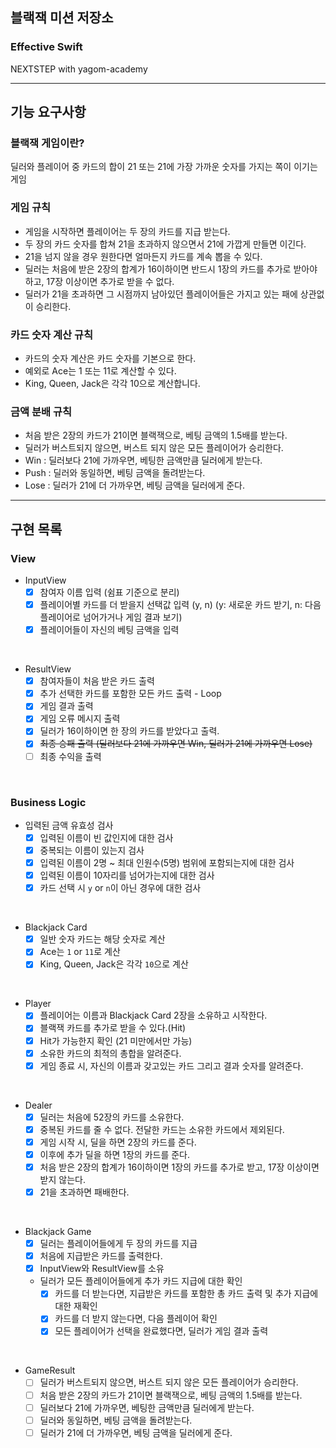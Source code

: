 ## 블랙잭 미션 저장소
### Effective Swift
NEXTSTEP with yagom-academy

---
## 기능 요구사항

### 블랙잭 게임이란?
딜러와 플레이어 중 카드의 합이 21 또는 21에 가장 가까운 숫자를 가지는 쪽이 이기는 게임

### 게임 규칙
- 게임을 시작하면 플레이어는 두 장의 카드를 지급 받는다.
- 두 장의 카드 숫자를 합쳐 21을 초과하지 않으면서 21에 가깝게 만들면 이긴다.
- 21을 넘지 않을 경우 원한다면 얼마든지 카드를 계속 뽑을 수 있다.
- 딜러는 처음에 받은 2장의 합계가 16이하이면 반드시 1장의 카드를 추가로 받아야 하고, 17장 이상이면 추가로 받을 수 없다.
- 딜러가 21을 초과하면 그 시점까지 남아있던 플레이어들은 가지고 있는 패에 상관없이 승리한다.

### 카드 숫자 계산 규칙
- 카드의 숫자 계산은 카드 숫자를 기본으로 한다.
- 예외로 Ace는 1 또는 11로 계산할 수 있다.
- King, Queen, Jack은 각각 10으로 계산합니다.

### 금액 분배 규칙
- 처음 받은 2장의 카드가 21이면 블랙잭으로, 베팅 금액의 1.5배를 받는다.
- 딜러가 버스트되지 않으면, 버스트 되지 않은 모든 플레이어가 승리한다.
- Win : 딜러보다 21에 가까우면, 베팅한 금액만큼 딜러에게 받는다.
- Push : 딜러와 동일하면, 베팅 금액을 돌려받는다.
- Lose : 딜러가 21에 더 가까우면, 베팅 금액을 딜러에게 준다.

---

## 구현 목록
### View
- InputView
    - [x] 참여자 이름 입력 (쉼표 기준으로 분리)
    - [x] 플레이어별 카드를 더 받을지 선택값 입력 (y, n)
          (y: 새로운 카드 받기, n: 다음 플레이어로 넘어가거나 게임 결과 보기)
    - [x] 플레이어들이 자신의 베팅 금액을 입력

<br>

- ResultView
    - [x] 참여자들이 처음 받은 카드 출력
    - [x] 추가 선택한 카드를 포함한 모든 카드 출력 - Loop
    - [x] 게임 결과 출력
    - [x] 게임 오류 메시지 출력
    - [x] 딜러가 16이하이면 한 장의 카드를 받았다고 출력.
    - [x] ~~최종 승패 출력 (딜러보다 21에 가까우면 Win, 딜러가 21에 가까우면 Lose)~~
    - [ ] 최종 수익을 출력
<br>

### Business Logic
- 입력된 금액 유효성 검사
    - [x] 입력된 이름이 빈 값인지에 대한 검사
    - [x] 중복되는 이름이 있는지 검사
    - [x] 입력된 이름이 2명 ~ 최대 인원수(5명) 범위에 포함되는지에 대한 검사
    - [x] 입력된 이름이 10자리를 넘어가는지에 대한 검사
    - [x] 카드 선택 시 `y` or `n`이 아닌 경우에 대한 검사

<br>

- Blackjack Card
    - [x] 일반 숫자 카드는 해당 숫자로 계산
    - [x] Ace는 `1` or `11`로 계산
    - [x] King, Queen, Jack은 각각 `10`으로 계산

<br>

- Player
    - [x] 플레이어는 이름과 Blackjack Card 2장을 소유하고 시작한다.
    - [x] 블랙잭 카드를 추가로 받을 수 있다.(Hit)
    - [x] Hit가 가능한지 확인 (21 미만에서만 가능)
    - [x] 소유한 카드의 최적의 총합을 알려준다.
    - [x] 게임 종료 시, 자신의 이름과 갖고있는 카드 그리고 결과 숫자를 알려준다.

<br>

- Dealer
    - [x] 딜러는 처음에 52장의 카드를 소유한다.
    - [x] 중복된 카드를 줄 수 없다. 전달한 카드는 소유한 카드에서 제외된다.
    - [x] 게임 시작 시, 딜을 하면 2장의 카드를 준다.
    - [x] 이후에 추가 딜을 하면 1장의 카드를 준다.
    - [x] 처음 받은 2장의 합계가 16이하이면 1장의 카드를 추가로 받고, 17장 이상이면 받지 않는다.
    - [x] 21을 초과하면 패배한다.

<br>

- Blackjack Game
    - [x] 딜러는 플레이어들에게 두 장의 카드를 지급
    - [x] 처음에 지급받은 카드를 출력한다.
    - [x] InputView와 ResultView를 소유
    -  딜러가 모든 플레이어들에게 추가 카드 지급에 대한 확인
        - [x] 카드를 더 받는다면, 지급받은 카드를 포함한 총 카드 출력 및 추가 지급에 대한 재확인
        - [x] 카드를 더 받지 않는다면, 다음 플레이어 확인
        - [x] 모든 플레이어가 선택을 완료했다면, 딜러가 게임 결과 출력

<br>

- GameResult
    - [ ] 딜러가 버스트되지 않으면, 버스트 되지 않은 모든 플레이어가 승리한다.
    - [ ] 처음 받은 2장의 카드가 21이면 블랙잭으로, 베팅 금액의 1.5배를 받는다.
    - [ ] 딜러보다 21에 가까우면, 베팅한 금액만큼 딜러에게 받는다.
    - [ ] 딜러와 동일하면, 베팅 금액을 돌려받는다.
    - [ ] 딜러가 21에 더 가까우면, 베팅 금액을 딜러에게 준다.